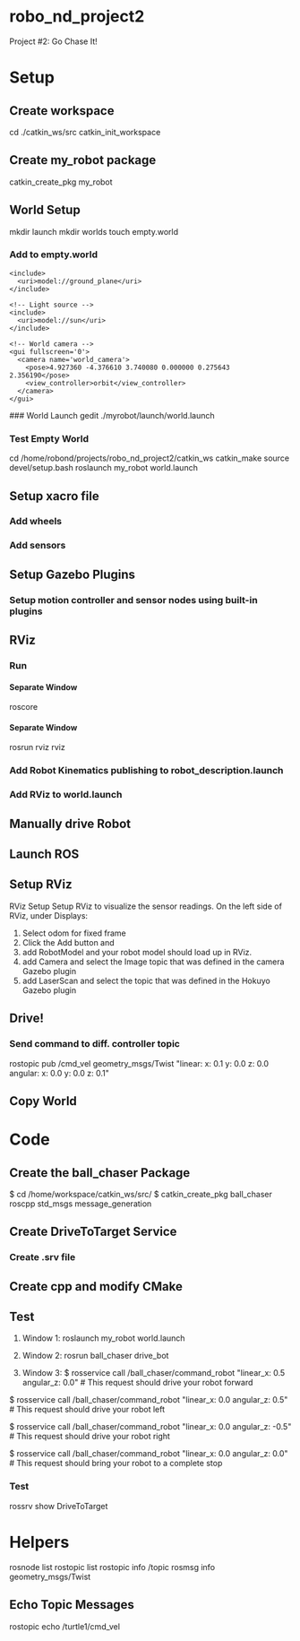 # robo_nd_project2
Project #2: Go Chase It!

# Setup
## Create workspace
cd ./catkin_ws/src
catkin_init_workspace

## Create my_robot package
catkin_create_pkg my_robot

## World Setup
mkdir launch
mkdir worlds
touch empty.world
### Add to empty.world
<?xml version="1.0" ?>

<sdf version="1.4">

  <world name="default">

    <include>
      <uri>model://ground_plane</uri>
    </include>

    <!-- Light source -->
    <include>
      <uri>model://sun</uri>
    </include>

    <!-- World camera -->
    <gui fullscreen='0'>
      <camera name='world_camera'>
        <pose>4.927360 -4.376610 3.740080 0.000000 0.275643 2.356190</pose>
        <view_controller>orbit</view_controller>
      </camera>
    </gui>

  </world>
</sdf>
### World Launch
gedit ./myrobot/launch/world.launch

<?xml version="1.0" encoding="UTF-8"?>

<launch>

  <!-- World File -->
  <arg name="world_file" default="$(find my_robot)/worlds/empty.world"/>

  <!-- Launch Gazebo World -->
  <include file="$(find gazebo_ros)/launch/empty_world.launch">
    <arg name="use_sim_time" value="true"/>
    <arg name="debug" value="false"/>
    <arg name="gui" value="true" />
    <arg name="world_name" value="$(arg world_file)"/>
  </include>

</launch>

### Test Empty World
cd /home/robond/projects/robo_nd_project2/catkin_ws
catkin_make
source devel/setup.bash
roslaunch my_robot world.launch

## Setup xacro file
### Add wheels
### Add sensors

## Setup Gazebo Plugins
### Setup motion controller and sensor nodes using built-in plugins


## RViz

### Run
#### Separate Window
roscore

#### Separate Window
rosrun rviz rviz

### Add Robot Kinematics publishing to robot_description.launch

### Add RViz to world.launch

## Manually drive Robot
## Launch ROS

## Setup RViz
RViz Setup
Setup RViz to visualize the sensor readings. On the left side of RViz, under Displays:

1. Select odom for fixed frame
2. Click the Add button and
3. add RobotModel and your robot model should load up in RViz.
4. add Camera and select the Image topic that was defined in the camera Gazebo plugin
5. add LaserScan and select the topic that was defined in the Hokuyo Gazebo plugin

## Drive!
###  Send command to diff. controller topic
rostopic pub /cmd_vel geometry_msgs/Twist  "linear:
  x: 0.1
  y: 0.0
  z: 0.0
angular:
  x: 0.0
  y: 0.0
  z: 0.1" 

## Copy World

# Code

## Create the ball_chaser Package
$ cd /home/workspace/catkin_ws/src/
$ catkin_create_pkg ball_chaser roscpp std_msgs message_generation

## Create DriveToTarget Service

### Create .srv file


## Create cpp and modify CMake

## Test
1. Window 1:
roslaunch my_robot world.launch

2. Window 2:
rosrun ball_chaser drive_bot

3. Window 3:
$ rosservice call /ball_chaser/command_robot "linear_x: 0.5
angular_z: 0.0"  # This request should drive your robot forward

$ rosservice call /ball_chaser/command_robot "linear_x: 0.0
angular_z: 0.5"  # This request should drive your robot left

$ rosservice call /ball_chaser/command_robot "linear_x: 0.0
angular_z: -0.5"  # This request should drive your robot right

$ rosservice call /ball_chaser/command_robot "linear_x: 0.0
angular_z: 0.0"  # This request should bring your robot to a complete stop





### Test
rossrv show DriveToTarget

# Helpers
rosnode list
rostopic list
rostopic info /topic
rosmsg info geometry_msgs/Twist

## Echo Topic Messages
rostopic echo /turtle1/cmd_vel

